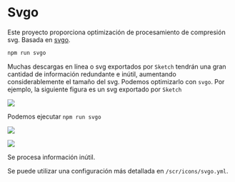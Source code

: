 # Svgo <Badge text="v3.9.0+"/>

Este proyecto proporciona optimización de procesamiento de compresión svg. Basada en [svgo](https://github.com/svg/svgo).

```bash
npm run svgo
```

Muchas descargas en línea o svg exportados por `Sketch` tendrán una gran cantidad de información redundante e inútil, aumentando considerablemente el tamaño del svg. Podemos optimizarlo con `svgo`. Por ejemplo, la siguiente figura es un svg exportado por `Sketch`

![](https://panjiachen.gitee.io/gitee-cdn/vue-element-admin-site/333edb6b-4b95-42f8-aa60-b8f42e516b52.jpg)

Podemos ejecutar `npm run svgo`

![](https://panjiachen.gitee.io/gitee-cdn/vue-element-admin-site/e7b1324e-cd67-4306-aebf-f659bcc433cf.jpg)

![](https://panjiachen.gitee.io/gitee-cdn/vue-element-admin-site/006c4bb5-b2d1-447d-a1c9-a912cf5dee47.jpg)

Se procesa información inútil.

Se puede utilizar una configuración más detallada en `/scr/icons/svgo.yml`.
